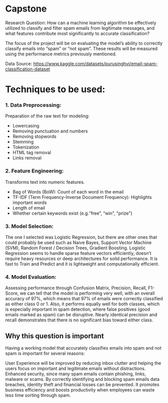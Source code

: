 # Capstone

Research Question:
How can a machine learning algorithm be effectively utilized to classify and filter spam emails from legitimate messages, and what features contribute most significantly to accurate classification?

The focus of the project will be on evaluating the model’s ability to correctly classify emails into “spam” or “not spam”. These results will be measured using the performance metrics previously mentioned.

Data Source:
https://www.kaggle.com/datasets/purusinghvi/email-spam-classification-dataset

# Techniques to be used:
### 1. Data Preprocessing: 
Preparation of the raw text for modeling:
 - Lowercasing
 - Removing punctuation and numbers
 - Removing stopwords 
 - Stemming 
 - Tokenization
 - HTML tag removal 
 - Links removal

### 2. Feature Engineering: 
Transforms text into numeric features.
 - Bag of Words (BoW): Count of each word in the email
 - TF-IDF (Term Frequency-Inverse Document Frequency): Highlights important words
 - Length of email
 - Whether certain keywords exist (e.g.“free”, “win”, "prize")

### 3. Model Selection: 
The one I selected was Logistic Regression, but there are other ones that could probably be used such as Naive Bayes, Support Vector Machine (SVM), Random Forest / Decision Trees, Gradient Boosting.
Logistic Regression seems to handle sparse feature vectors efficiently, doesn’t require heavy resources or deep architectures for solid performance. It is fast to Train and Predict and it is lightweight and computationally efficient.


### 4. Model Evaluation: 
Assessing performance through Confusion Matrix, Precision, Recall, F1-Score, we can tell that the model is performing very well, with an overall accuracy of 97%, which means that 97% of emails were correctly classified as either class 0 or 1. Also, it performs equally well for both classes, which is especially important in spam detection, where false positives (good emails marked as spam) can be disruptive.
Nearly identical precision and recall demonstrates that there is no significant bias toward either class.


## Why this question is important

Having a working model that accurately classifies emails into spam and not spam is important for several reasons:

User Experience will be improved by reducing inbox clutter and helping the users focus on important and legitimate emails without distractions.
Enhanced security, since many spam emails contain phishing, links, malware or scams. By correctly identifying and blocking spam emails data breaches, identity theft and financial losses can be prevented.
It promotes business efficiency and boosts productivity when employees can waste less time sorting through spam.
